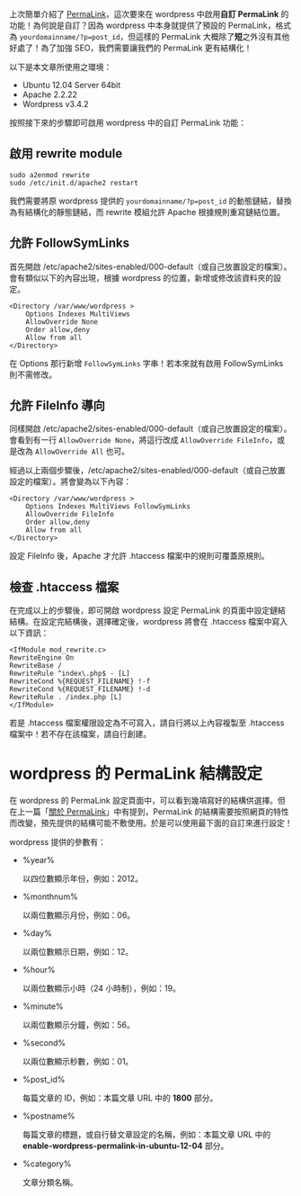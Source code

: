 <!--
[date]: 2012-09-22
[titel]: 於 Ubuntu 12.04 上啟用 wordpress 的 PermaLink
[title]: enable-wordpress-permalink-in-ubuntu-12-04
[tag]: PermaLink | 永久鏈結, web dev | 網頁開發, SEO | 搜尋引擎最佳化, Ubuntu, Linux, Wordpress
[photo]: none
-->

上次簡單介紹了 [PermaLink][1]，這次要來在 wordpress 中啟用**自訂 PermaLink** 的功能！為何說是自訂？因為 wordpress 中本身就提供了預設的 PermaLink，格式為 `yourdomainname/?p=post_id`，但這樣的 PermaLink 大概除了**短**之外沒有其他好處了！為了加強 SEO，我們需要讓我們的 PermaLink 更有結構化！

以下是本文章所使用之環境：

- Ubuntu 12.04 Server 64bit
- Apache 2.2.22
- Wordpress v3.4.2

按照接下來的步驟即可啟用 wordpress 中的自訂 PermaLink 功能：

## 啟用 rewrite module

	sudo a2enmod rewrite
	sudo /etc/init.d/apache2 restart
	
我們需要將原 wordpress 提供的 `yourdomainname/?p=post_id` 的動態鏈結，替換為有結構化的靜態鏈結，而 rewrite 模組允許 Apache 根據規則重寫鏈結位置。

## 允許 FollowSymLinks

首先開啟 /etc/apache2/sites-enabled/000-default（或自己放置設定的檔案）。會有類似以下的內容出現，根據 wordpress 的位置，新增或修改該資料夾的設定。

	<Directory /var/www/wordpress >
		Options Indexes MultiViews
		AllowOverride None
		Order allow,deny
		Allow from all
	</Directory>

在 Options 那行新增 `FollowSymLinks` 字串！若本來就有啟用 FollowSymLinks 則不需修改。

## 允許 FileInfo 導向

同樣開啟 /etc/apache2/sites-enabled/000-default（或自己放置設定的檔案）。會看到有一行 `AllowOverride None`，將這行改成 `AllowOverride FileInfo`，或是改為 `AllowOverride All` 也可。

經過以上兩個步驟後，/etc/apache2/sites-enabled/000-default（或自己放置設定的檔案）。將會變為以下內容：

	<Directory /var/www/wordpress >
		Options Indexes MultiViews FollowSymLinks
		AllowOverride FileInfo
		Order allow,deny
		Allow from all
	</Directory>
	
設定 FileInfo 後，Apache 才允許 .htaccess 檔案中的規則可覆蓋原規則。

## 檢查 .htaccess 檔案

在完成以上的步驟後，即可開啟 wordpress 設定 PermaLink 的頁面中設定鏈結結構。在設定完結構後，選擇確定後，wordpress 將會在 .htaccess 檔案中寫入以下資訊：

	<IfModule mod_rewrite.c>
	RewriteEngine On
	RewriteBase /
	RewriteRule ^index\.php$ - [L]
	RewriteCond %{REQUEST_FILENAME} !-f
	RewriteCond %{REQUEST_FILENAME} !-d
	RewriteRule . /index.php [L]
	</IfModule>

若是 .htaccess 檔案權限設定為不可寫入，請自行將以上內容複製至 .htaccess 檔案中！若不存在該檔案，請自行創建。

# wordpress 的 PermaLink 結構設定

在 wordpress 的 PermaLink 設定頁面中，可以看到幾項寫好的結構供選擇。但在上一篇「[關於 PermaLink][1]」中有提到，PermaLink 的結構需要按照網頁的特性而改變，預先提供的結構可能不敷使用。於是可以使用最下面的自訂來進行設定！

wordpress 提供的參數有：

- %year%

	以四位數顯示年份，例如：2012。

- %monthnum%

	以兩位數顯示月份，例如：06。

- %day%

	以兩位數顯示日期，例如：12。
	
- %hour%

	以兩位數顯示小時（24 小時制），例如：19。
- %minute%

	以兩位數顯示分鐘，例如：56。
	
- %second%

	以兩位數顯示秒數，例如：01。

- %post_id%

	每篇文章的 ID，例如：本篇文章 URL 中的 **1800** 部分。
	
- %postname%

	每篇文章的標題，或自行替文章設定的名稱，例如：本篇文章 URL 中的 **enable-wordpress-permalink-in-ubuntu-12-04** 部分。

- %category%

	文章分類名稱。	

 [1]: http://kuoe0.ch/1781/about-permalink/
